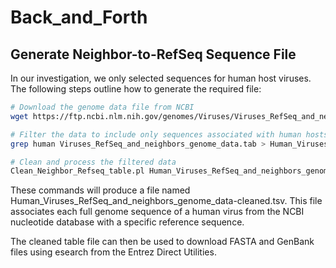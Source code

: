 # Back_and_Forth

## Generate Neighbor-to-RefSeq Sequence File 

In our investigation, we only selected sequences for human host viruses. The following steps outline how to generate the required file:

```bash
# Download the genome data file from NCBI
wget https://ftp.ncbi.nlm.nih.gov/genomes/Viruses/Viruses_RefSeq_and_neighbors_genome_data.tab

# Filter the data to include only sequences associated with human hosts
grep human Viruses_RefSeq_and_neighbors_genome_data.tab > Human_Viruses_RefSeq_and_neighbors_genome_data.tab

# Clean and process the filtered data
Clean_Neighbor_Refseq_table.pl Human_Viruses_RefSeq_and_neighbors_genome_data.tab
```
These commands will produce a file named Human_Viruses_RefSeq_and_neighbors_genome_data-cleaned.tsv. This file associates each full genome sequence of a human virus from the NCBI nucleotide database with a specific reference sequence.

The cleaned table file can then be used to download FASTA and GenBank files using esearch from the Entrez Direct Utilities.

